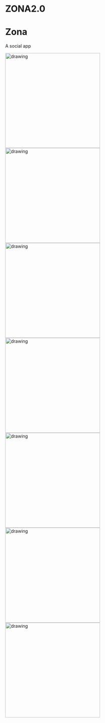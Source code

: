 # ZONA2.0
<div class="w3-container w3-blue">
  <h1>Zona</h1>
  <p>A social app</p>
</div>
<img src="https://github.com/zhuang43/ZONA2.0/blob/master/Pics/IMG_1644.PNG" alt="drawing" width="300"/>
<img src="https://github.com/zhuang43/ZONA2.0/blob/master/Pics/IMG_1645.PNG" alt="drawing" width="300"/>
<img src="https://github.com/zhuang43/ZONA2.0/blob/master/Pics/IMG_1646.PNG" alt="drawing" width="300"/>
<img src="https://github.com/zhuang43/ZONA2.0/blob/master/Pics/IMG_1647.PNG" alt="drawing" width="300"/>
<img src="https://github.com/zhuang43/ZONA2.0/blob/master/Pics/IMG_1648.PNG" alt="drawing" width="300"/>
<img src="https://github.com/zhuang43/ZONA2.0/blob/master/Pics/IMG_1649.PNG" alt="drawing" width="300"/>
<img src="https://github.com/zhuang43/ZONA2.0/blob/master/Pics/IMG_1650.PNG" alt="drawing" width="300"/>


    
